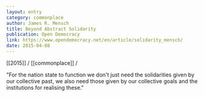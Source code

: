 ```yaml
---
layout: entry
category: commonplace
author: James R. Mensch
title: Beyond Abstract Solidarity
publication: Open Democracy
link: https://www.opendemocracy.net/en/article/solidarity_mensch/
date: 2015-04-08
---
```


[[2015]] / [[commonplace]] / 

"For the nation state to function we don't just need the solidarities given by our collective past, we also need those given by our collective goals and the institutions for realising these."
 
 
